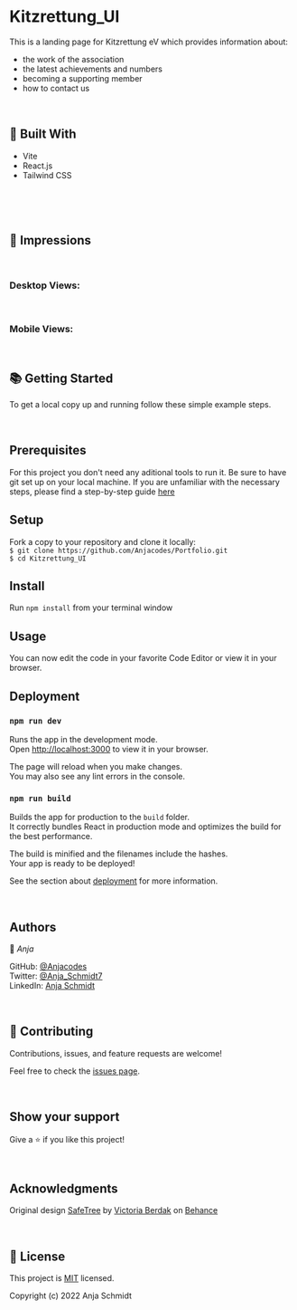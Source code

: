 # Kitzrettung_UI

This is a landing page for Kitzrettung eV which provides information about:

- the work of the association
- the latest achievements and numbers
- becoming a supporting member
- how to contact us

<br>


## 🧩 Built With

- Vite
- React.js
- Tailwind CSS

<br>

<!-- ## Link to API

The API for this project was built with Ruby on Rails. For more information and the documentation, check out the [repository on Github](https://github.com/keroloussamy/Hotelzilla-api) -->

<br>

<!-- ## 🚀 Live Demo Link

This project has been deployed with [Netlify](https://www.netlify.com/) and can be viewed [live here](https://hotelzilla.netlify.app/). -->

<br>

## 📸 Impressions
<br>

### Desktop Views:

<br>

### Mobile Views:

<br>

## 📚 Getting Started

To get a local copy up and running follow these simple example steps.

<br>

## Prerequisites

For this project you don't need any aditional tools to run it.
Be sure to have git set up on your local machine. If you are unfamiliar with the necessary steps, please find a step-by-step guide <a href="https://git-scm.com/book/en/v2/Getting-Started-First-Time-Git-Setup" rel="noopener noreferrer">here</a>

## Setup

Fork a copy to your repository and clone it locally:
<br>
`$ git clone https://github.com/Anjacodes/Portfolio.git`
<br>
`$ cd Kitzrettung_UI `

<h2>Install</h2>

Run `npm install` from your terminal window

<h2>Usage</h2>

You can now edit the code in your favorite Code Editor or view it in your browser.

<h2>Deployment</h2>

### `npm run dev`

Runs the app in the development mode.\
Open [http://localhost:3000](http://localhost:3000) to view it in your browser.

The page will reload when you make changes.\
You may also see any lint errors in the console.

### `npm run build`

Builds the app for production to the `build` folder.\
It correctly bundles React in production mode and optimizes the build for the best performance.

The build is minified and the filenames include the hashes.\
Your app is ready to be deployed!

See the section about [deployment](https://facebook.github.io/create-react-app/docs/deployment) for more information.

<br>

## Authors

👤 *Anja*

GitHub: [@Anjacodes](https://github.com/Anjacodes)<br>
Twitter: [@Anja_Schmidt7](https://twitter.com/Anja_Schmidt7)<br>
LinkedIn: [Anja Schmidt](https://www.linkedin.com/in/anja-schmidt7/)<br>

<br>

## 🤝 Contributing

Contributions, issues, and feature requests are welcome!

Feel free to check the <a href="https://github.com/microverseinc/readme-template/issues" rel="noopener noreferrer">issues page</a>.

<br>

## Show your support

Give a ⭐️ if you like this project!

<br>

## Acknowledgments

Original design [SafeTree](https://www.behance.net/gallery/84999243/SafeTree-Website-Concept?tracking_source=search_projects%7Cenvironment) by [Victoria Berdak](https://www.behance.net/victoriaberdak) on [Behance](https://www.behance.net/)

<br>

<h2>📝 License</h2>

This project is <a href="https://github.com/microverseinc/readme-template/blob/master/MIT.md" rel="noopener noreferrer">MIT</a> licensed.

Copyright (c) 2022 Anja Schmidt